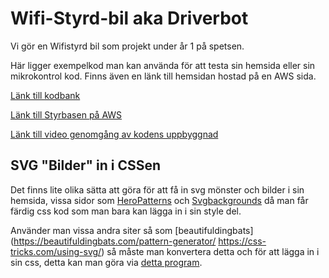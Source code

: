 # Wifi-Styrd-bil aka Driverbot
Vi gör en Wifistyrd bil som projekt under år 1 på spetsen.

Här ligger exempelkod man kan använda för att testa sin hemsida eller sin mikrokontrol kod.
Finns även en länk till hemsidan hostad på en AWS sida. 

[Länk till kodbank](https://github.com/abbindustrigymnasium/Mikrokontroller-Kodbank)


[Länk till Styrbasen på AWS](http://robodriver.s3.amazonaws.com/index.html)


[Länk till video genomgång av kodens uppbyggnad](https://web.microsoftstream.com/video/fd39fc55-5bb8-4e03-8e59-d27651449fb6)

## SVG "Bilder" in i CSSen
Det finns lite olika sätta att göra för att få in svg mönster och bilder i sin hemsida, vissa sidor som [HeroPatterns](https://www.heropatterns.com) och [Svgbackgrounds](https://www.svgbackgrounds.com) då man får färdig css kod som man bara kan lägga in i sin style del.

Använder man vissa andra siter så som [beautifuldingbats](https://beautifuldingbats.com/pattern-generator/ https://css-tricks.com/using-svg/) så måste man konvertera detta och för att lägga in i sin css, detta kan man göra via [detta program](https://yoksel.github.io/url-encoder/).
